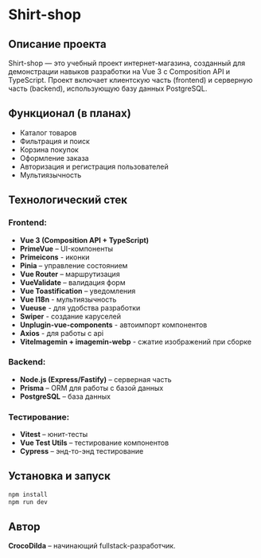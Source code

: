 # Shirt-shop

## Описание проекта

Shirt-shop — это учебный проект интернет-магазина, созданный для демонстрации навыков разработки на Vue 3 с Composition API и TypeScript. Проект включает клиентскую часть (frontend) и серверную часть (backend), использующую базу данных PostgreSQL.

## Функционал (в планах)

- Каталог товаров
- Фильтрация и поиск
- Корзина покупок
- Оформление заказа
- Авторизация и регистрация пользователей
- Мультиязычность

## Технологический стек

### Frontend:

- **Vue 3 (Composition API + TypeScript)**
- **PrimeVue** – UI-компоненты
- **Primeicons** - иконки
- **Pinia** – управление состоянием
- **Vue Router** – маршрутизация
- **VueValidate** – валидация форм
- **Vue Toastification** – уведомления
- **Vue I18n** - мультиязычность
- **Vueuse** - для удобства разработки
- **Swiper** - создание каруселей
- **Unplugin-vue-components** - автоимпорт компонентов
- **Axios** - для работы с api
- **ViteImagemin + imagemin-webp** - сжатие изображений при сборке

### Backend:

- **Node.js (Express/Fastify)** – серверная часть
- **Prisma** – ORM для работы с базой данных
- **PostgreSQL** – база данных

### Тестирование:

- **Vitest** – юнит-тесты
- **Vue Test Utils** – тестирование компонентов
- **Cypress** – энд-то-энд тестирование

## Установка и запуск

```bash
npm install
npm run dev
```

## Автор

**CrocoDilda** – начинающий fullstack-разработчик.
